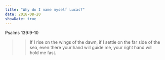 ```yaml
---
title: "Why do I name myself Lucas?"
date: 2018-08-20
showDate: true
---
```

Psalms 139:9-10
>>If I rise on the wings of the dawn, if I settle on the far side of the sea, even there your hand will guide me, your right hand will hold me fast.